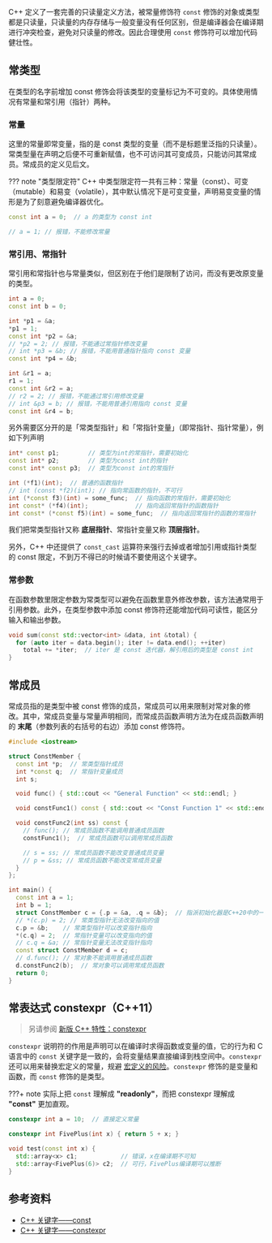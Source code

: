 C++ 定义了一套完善的只读量定义方法，被常量修饰符 `const` 修饰的对象或类型都是只读量，只读量的内存存储与一般变量没有任何区别，但是编译器会在编译期进行冲突检查，避免对只读量的修改。因此合理使用 `const` 修饰符可以增加代码健壮性。

## 常类型

在类型的名字前增加 const 修饰会将该类型的变量标记为不可变的。具体使用情况有常量和常引用（指针）两种。

### 常量

这里的常量即常变量，指的是 const 类型的变量（而不是标题里泛指的只读量）。常类型量在声明之后便不可重新赋值，也不可访问其可变成员，只能访问其常成员。常成员的定义见后文。

??? note "类型限定符"
    C++ 中类型限定符一共有三种：常量（const）、可变（mutable）和易变（volatile），其中默认情况下是可变变量，声明易变变量的情形是为了刻意避免编译器优化。

```cpp
const int a = 0;  // a 的类型为 const int

// a = 1; // 报错，不能修改常量
```

### 常引用、常指针

常引用和常指针也与常量类似，但区别在于他们是限制了访问，而没有更改原变量的类型。

```cpp
int a = 0;
const int b = 0;

int *p1 = &a;
*p1 = 1;
const int *p2 = &a;
// *p2 = 2; // 报错，不能通过常指针修改变量
// int *p3 = &b; // 报错，不能用普通指针指向 const 变量
const int *p4 = &b;

int &r1 = a;
r1 = 1;
const int &r2 = a;
// r2 = 2; // 报错，不能通过常引用修改变量
// int &p3 = b; // 报错，不能用普通引用指向 const 变量
const int &r4 = b;
```

另外需要区分开的是「常类型指针」和「常指针变量」（即常指针、指针常量），例如下列声明

```cpp
int* const p1;        // 类型为int的常指针，需要初始化
const int* p2;        // 类型为const int的指针
const int* const p3;  // 类型为const int的常指针

int (*f1)(int);  // 普通的函数指针
// int (const *f2)(int); // 指向常函数的指针，不可行
int (*const f3)(int) = some_func;  // 指向函数的常指针，需要初始化
int const* (*f4)(int);             // 指向返回常指针的函数指针
int const* (*const f5)(int) = some_func;  // 指向返回常指针的函数的常指针
```

我们把常类型指针又称 **底层指针**、常指针变量又称 **顶层指针**。

另外，C++ 中还提供了 `const_cast` 运算符来强行去掉或者增加引用或指针类型的 const 限定，不到万不得已的时候请不要使用这个关键字。

### 常参数

在函数参数里限定参数为常类型可以避免在函数里意外修改参数，该方法通常用于引用参数。此外，在类型参数中添加 const 修饰符还能增加代码可读性，能区分输入和输出参数。

```cpp
void sum(const std::vector<int> &data, int &total) {
  for (auto iter = data.begin(); iter != data.end(); ++iter)
    total += *iter;  // iter 是 const 迭代器，解引用后的类型是 const int
}
```

## 常成员

常成员指的是类型中被 const 修饰的成员，常成员可以用来限制对常对象的修改。其中，常成员变量与常量声明相同，而常成员函数声明方法为在成员函数声明的 **末尾**（参数列表的右括号的右边）添加 const 修饰符。

```cpp
#include <iostream>

struct ConstMember {
  const int *p;  // 常类型指针成员
  int *const q;  // 常指针变量成员
  int s;

  void func() { std::cout << "General Function" << std::endl; }

  void constFunc1() const { std::cout << "Const Function 1" << std::endl; }

  void constFunc2(int ss) const {
    // func(); // 常成员函数不能调用普通成员函数
    constFunc1();  // 常成员函数可以调用常成员函数

    // s = ss; // 常成员函数不能改变普通成员变量
    // p = &ss; // 常成员函数不能改变常成员变量
  }
};

int main() {
  const int a = 1;
  int b = 1;
  struct ConstMember c = {.p = &a, .q = &b};  // 指派初始化器是C++20中的一种语法
  // *(c.p) = 2; // 常类型指针无法改变指向的值
  c.p = &b;    // 常类型指针可以改变指针指向
  *(c.q) = 2;  // 常指针变量可以改变指向的值
  // c.q = &a; // 常指针变量无法改变指针指向
  const struct ConstMember d = c;
  // d.func(); // 常对象不能调用普通成员函数
  d.constFunc2(b);  // 常对象可以调用常成员函数
  return 0;
}
```

## 常表达式 constexpr（C++11）

> 另请参阅 [新版 C++ 特性：constexpr](new.md#constexpr)

`constexpr` 说明符的作用是声明可以在编译时求得函数或变量的值，它的行为和 C 语言中的 `const` 关键字是一致的，会将变量结果直接编译到栈空间中。`constexpr` 还可以用来替换宏定义的常量，规避 [宏定义的风险](./basic.md#define-命令)。`constexpr` 修饰的是变量和函数，而 `const` 修饰的是类型。

???+ note
    实际上把 `const` 理解成 **"readonly"**，而把 constexpr 理解成 **"const"** 更加直观。

```cpp
constexpr int a = 10;  // 直接定义常量

constexpr int FivePlus(int x) { return 5 + x; }

void test(const int x) {
  std::array<x> c1;            // 错误，x在编译期不可知
  std::array<FivePlus(6)> c2;  // 可行，FivePlus编译期可以推断
}
```

## 参考资料

-   [C++ 关键字——const](https://zh.cppreference.com/w/cpp/keyword/const)
-   [C++ 关键字——constexpr](https://zh.cppreference.com/w/cpp/keyword/constexpr)
